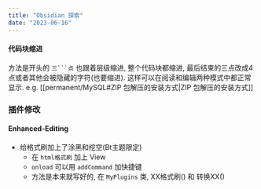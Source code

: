 ```yaml
---
title: "Obsidian 探索"
date: "2023-06-16"
---
```


#### 代码块缩进
方法是开头的 `三```点` 也跟着层级缩进, 整个代码块都缩进, 最后结束的三点改成4点或者其他会被隐藏的字符(也要缩进).
这样可以在阅读和编辑两种模式中都正常显示.
e.g. [[permanent/MySQL#ZIP 包解压的安装方式|ZIP 包解压的安装方式]]

### 插件修改

#### Enhanced-Editing
- 给格式刷加上了涂黑和挖空(Bt主题限定)
    - 在 `html格式刷` 加上 View
    - `onload` 可以用 `addCommand` 加快捷键
    - 方法是本来就写好的, 在 `MyPlugins` 类, XX格式刷() 和 转换XX()